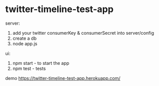 # twitter-timeline-test-app

server:
1) add your twitter consumerKey & consumerSecret into server/config
2) create a db
3) node app.js

ui:
1) npm start - to start the app
2) npm test - tests

demo https://twitter-timeline-test-app.herokuapp.com/
